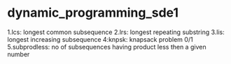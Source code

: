 # dynamic_programming_sde1

1.lcs: longest common subsequence
2.lrs: longest repeating substring
3.lis: longest increasing subsequence
4:knpsk: knapsack problem 0/1
5.subprodless: no of subsequences having product less then a given number
